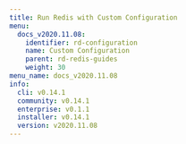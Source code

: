 ```yaml
---
title: Run Redis with Custom Configuration
menu:
  docs_v2020.11.08:
    identifier: rd-configuration
    name: Custom Configuration
    parent: rd-redis-guides
    weight: 30
menu_name: docs_v2020.11.08
info:
  cli: v0.14.1
  community: v0.14.1
  enterprise: v0.1.1
  installer: v0.14.1
  version: v2020.11.08
---
```



